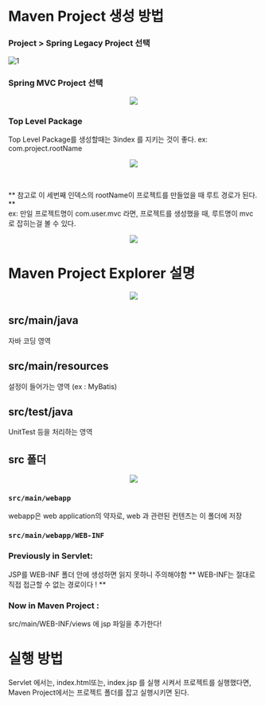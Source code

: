 # Maven Project 생성 방법
### Project > Spring Legacy Project 선택
![1](https://user-images.githubusercontent.com/36508552/137943437-370ce4fe-7477-4970-9aa4-b746a462540c.png)
### Spring MVC Project 선택
<p align = "center"><img src ="https://user-images.githubusercontent.com/36508552/137943541-bd534524-b628-4cbb-b80a-e766ef2a4f50.png"></p>

### Top Level Package
Top Level Package를 생성할때는 3index 를 지키는 것이 좋다.
ex: com.project.rootName
<p align = "center"><img src ="https://user-images.githubusercontent.com/36508552/137943599-d6bbe2fe-eb39-4ba5-83d7-99672b4a34b4.PNG"></p><br>

** 참고로 이 세번째 인덱스의 rootName이 프로젝트를 만들었을 때 루트 경로가 된다. **<br>
ex: 만일 프로젝트명이 com.user.mvc 라면, 프로젝트를 생성했을 때, 루트명이 mvc로 잡히는걸 볼 수 있다.

<p align = "center" ><img src = "https://user-images.githubusercontent.com/36508552/137947396-e796ef69-a3eb-45ca-a504-fe83669bbb71.png"></p>


# Maven Project Explorer 설명
<p align = "center"><img src ="https://user-images.githubusercontent.com/36508552/137943884-9abbaf31-e36a-40bf-b3a1-67b5839042d5.PNG"></p>

## src/main/java
자바 코딩 영역
## src/main/resources
설정이 들어가는 영역 (ex : MyBatis)
## src/test/java
UnitTest 등을 처리하는 영역
## src 폴더
<p align="center"><img src = "https://user-images.githubusercontent.com/36508552/137944630-d0320147-626a-4091-9fbf-727593147ab7.png"></p>

### `src/main/webapp`
webapp은 web application의 약자로, web 과 관련된 컨텐츠는 이 폴더에 저장

### `src/main/webapp/WEB-INF`
### Previously in Servlet: 
JSP를 WEB-INF 폴더 안에 생성하면 읽지 못하니 주의해야함
** WEB-INF는 절대로 직접 접근할 수 없는 경로이다 ! **
### Now in Maven Project : 
src/main/WEB-INF/views 에 jsp 파일을 추가한다!

# 실행 방법
Servlet 에서는, index.html또는, index.jsp 를 실행 시켜서 프로젝트를 실행했다면,
Maven Project에서는 프로젝트 폴더를 잡고 실행시키면 된다.
